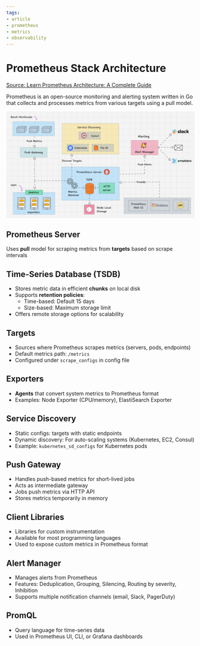 ```yaml
---
tags:
- article
- prometheus
- metrics
- observability
---
```


# Prometheus Stack Architecture

[Source: Learn Prometheus Architecture: A Complete Guide](https://devopscube.com/prometheus-architecture/)

Prometheus is an open-source monitoring and alerting system written in Go that collects and processes metrics from various targets using a pull model.

![arch](.img/prometheus-architecture.gif)

## Prometheus Server

Uses **pull** model for scraping metrics from **targets** based on scrape intervals

## Time-Series Database (TSDB)

* Stores metric data in efficient **chunks** on local disk
* Supports **retention policies**:
  - Time-based: Default 15 days
  - Size-based: Maximum storage limit
* Offers remote storage options for scalability

## Targets

* Sources where Prometheus scrapes metrics (servers, pods, endpoints)
* Default metrics path: `/metrics`
* Configured under `scrape_configs` in config file

## Exporters

* **Agents** that convert system metrics to Prometheus format
* Examples: Node Exporter (CPU/memory), ElastiSearch Exporter

## Service Discovery

* Static configs: targets with static endpoints
* Dynamic discovery: For auto-scaling systems (Kubernetes, EC2, Consul)
* Example: `kubernetes_sd_configs` for Kubernetes pods

## Push Gateway

* Handles push-based metrics for short-lived jobs
* Acts as intermediate gateway
* Jobs push metrics via HTTP API
* Stores metrics temporarily in memory

## Client Libraries

* Libraries for custom instrumentation
* Available for most programming languages
* Used to expose custom metrics in Prometheus format

## Alert Manager

* Manages alerts from Prometheus
* Features: Deduplication, Grouping, Silencing, Routing by severity, Inhibition
* Supports multiple notification channels (email, Slack, PagerDuty)

## PromQL

* Query language for time-series data
* Used in Prometheus UI, CLI, or Grafana dashboards